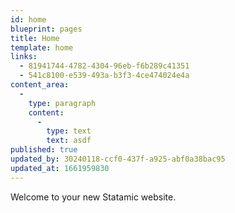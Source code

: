 ```yaml
---
id: home
blueprint: pages
title: Home
template: home
links:
  - 81941744-4782-4304-96eb-f6b289c41351
  - 541c8100-e539-493a-b3f3-4ce474024e4a
content_area:
  -
    type: paragraph
    content:
      -
        type: text
        text: asdf
published: true
updated_by: 30240118-ccf0-437f-a925-abf0a38bac95
updated_at: 1661959830
---
```

Welcome to your new Statamic website.
